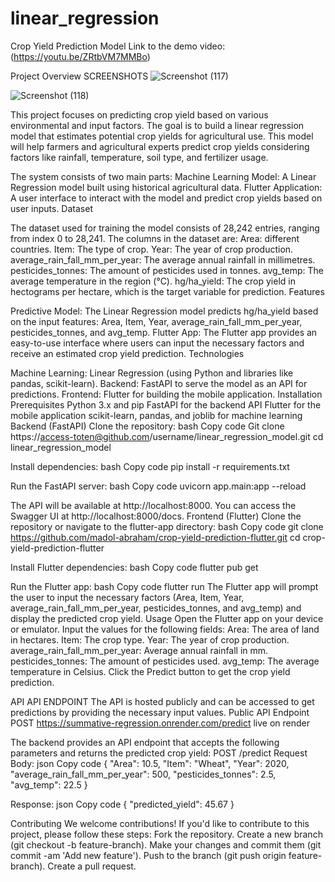 # linear_regression
Crop Yield Prediction Model
Link to the demo video: (https://youtu.be/ZRtbVM7MMBo)

Project Overview
SCREENSHOTS
![Screenshot (117)](https://github.com/user-attachments/assets/ae3e62fc-dd93-4cd5-88d3-819e35a0ca13)

![Screenshot (118)](https://github.com/user-attachments/assets/6a649001-ab0e-4ee6-af4b-e85703c6dd62)



This project focuses on predicting crop yield based on various environmental and input factors. The goal is to build a linear regression model that estimates potential crop yields for agricultural use. This model will help farmers and agricultural experts predict crop yields considering factors like rainfall, temperature, soil type, and fertilizer usage.

The system consists of two main parts:
Machine Learning Model: A Linear Regression model built using historical agricultural data.
Flutter Application: A user interface to interact with the model and predict crop yields based on user inputs.
Dataset

The dataset used for training the model consists of 28,242 entries, ranging from index 0 to 28,241. The columns in the dataset are:
Area: different countries.
Item: The type of crop.
Year: The year of crop production.
average_rain_fall_mm_per_year: The average annual rainfall in millimetres.
pesticides_tonnes: The amount of pesticides used in tonnes.
avg_temp: The average temperature in the region (°C).
hg/ha_yield: The crop yield in hectograms per hectare, which is the target variable for prediction.
Features

Predictive Model: The Linear Regression model predicts hg/ha_yield based on the input features: Area, Item, Year, average_rain_fall_mm_per_year, pesticides_tonnes, and avg_temp.
Flutter App: The Flutter app provides an easy-to-use interface where users can input the necessary factors and receive an estimated crop yield prediction.
Technologies

Machine Learning: Linear Regression (using Python and libraries like pandas, scikit-learn).
Backend: FastAPI to serve the model as an API for predictions.
Frontend: Flutter for building the mobile application.
Installation
Prerequisites
Python 3.x and pip
FastAPI for the backend API
Flutter for the mobile application
scikit-learn, pandas, and joblib for machine learning
Backend (FastAPI)
Clone the repository:
bash
Copy code
Git clone https://access-toten@github.com/username/linear_regression_model.git
cd linear_regression_model


Install dependencies:
bash
Copy code
pip install -r requirements.txt


Run the FastAPI server:
bash
Copy code
uvicorn app.main:app --reload


The API will be available at http://localhost:8000. You can access the Swagger UI at http://localhost:8000/docs.
Frontend (Flutter)
Clone the repository or navigate to the flutter-app directory:
bash
Copy code
git clone https://github.com/madol-abraham/crop-yield-prediction-flutter.git
cd crop-yield-prediction-flutter


Install Flutter dependencies:
bash
Copy code
flutter pub get


Run the Flutter app:
bash
Copy code
flutter run
The Flutter app will prompt the user to input the necessary factors (Area, Item, Year, average_rain_fall_mm_per_year, pesticides_tonnes, and avg_temp) and display the predicted crop yield.
Usage
Open the Flutter app on your device or emulator.
Input the values for the following fields:
Area: The area of land in hectares.
Item: The crop type.
Year: The year of crop production.
average_rain_fall_mm_per_year: Average annual rainfall in mm.
pesticides_tonnes: The amount of pesticides used.
avg_temp: The average temperature in Celsius.
Click the Predict button to get the crop yield prediction.

API
API ENDPOINT The API is hosted publicly and can be accessed to get predictions by providing the necessary input values.
Public API Endpoint POST https://summative-regression.onrender.com/predict live on render


The backend provides an API endpoint that accepts the following parameters and returns the predicted crop yield:
POST /predict
Request Body:
json
Copy code
{
  "Area": 10.5,
  "Item": "Wheat",
  "Year": 2020,
  "average_rain_fall_mm_per_year": 500,
  "pesticides_tonnes": 2.5,
  "avg_temp": 22.5
}

Response:
json
Copy code
{
  "predicted_yield": 45.67
}

Contributing
We welcome contributions! If you'd like to contribute to this project, please follow these steps:
Fork the repository.
Create a new branch (git checkout -b feature-branch).
Make your changes and commit them (git commit -am 'Add new feature').
Push to the branch (git push origin feature-branch).
Create a pull request.


